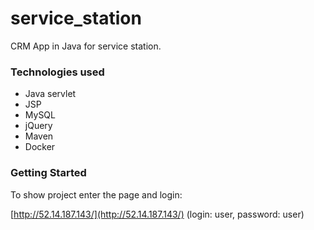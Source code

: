 # service_station

CRM App in Java for service station.


### Technologies used

* Java servlet
* JSP
* MySQL
* jQuery
* Maven
* Docker



### Getting Started

To show project enter the page and login:

[http://52.14.187.143/](http://52.14.187.143/) (login: user, password: user)


